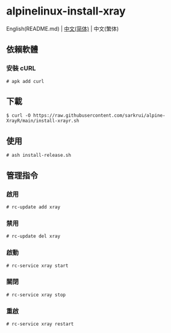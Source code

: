 # alpinelinux-install-xray

English(README.md) | [中文(简体)](README_zh-cn.md) | 中文(繁体)


## 依賴軟體

### 安裝 cURL

```
# apk add curl
```

## 下載

```
$ curl -O https://raw.githubusercontent.com/sarkrui/alpine-XrayR/main/install-xrayr.sh
```

## 使用

```
# ash install-release.sh
```

## 管理指令

### 啟用

```
# rc-update add xray
```

### 禁用

```
# rc-update del xray
```

### 啟動

```
# rc-service xray start
```

### 關閉

```
# rc-service xray stop
```

### 重啟

```
# rc-service xray restart
```
